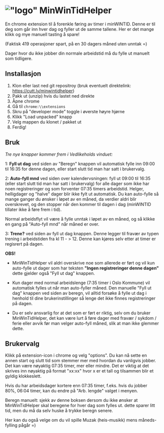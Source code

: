 # !["logo"](https://github.com/ivaruf/MinWinTidHelper/blob/master/owl-head.png?raw=true) MinWinTidHelper
En chrome extension til å forenkle føring av timer i minWINTID. Denne er til deg som går inn hver dag og fyller ut de samme tallene. Her er det mange klikk og mye manuell tasting å spare!

(Faktisk 419 operasjoner spart, på en 30 dagers måned uten unntak =)

Dager hvor du ikke jobber din normale arbeidstid må du fylle ut manuelt som tidligere.

## Installasjon
1. Klon eller last ned git repositroy (bruk eventuelt direktelink: https://cutt.ly/minwintidhelper)
2. Pakk ut (unzip) hvis du lastet ned direkte
3. Åpne chrome
4. Gå til  ```chrome:\\extensions```
5. Skru på "developer mode" toggle i øverste høyre hjørne
6. Klikk "Load unpacked" knapp
7. Velg mappen du klonet / pakket ut
8. Ferdig!

## Bruk
*Tre nye knapper kommer frem i Vedlikeholds vinduet:*

1: **Fyll ut dag** ved siden av "Beregn" knappen vil automatisk fylle inn 09:00 til 16:35 for denne dagen, eller start slutt tid man har satt i brukervalg.

2: **Auto-fyll mnd** ved siden over kalendervsningen: fyll ut 09:00 til 16:35 (eller start slutt tid man har satt i brukervalg) for alle dager som ikke har noen registreringer og som forventer 07:35 timers arbeidstid. Helger, helligdager og "halve" dager blir ikke fylt ut automatisk.
Du kan auto-fylle så mange ganger du ønsker i løpet av en måned, da verdier aldri blir overskrevet, og den stopper når den kommer til dagen i dag (minWINTID tillater ikke å føre frem i tid).

Normal arbeidsflyt vil være å fylle unntak i løpet av en måned, og så klikke en gang på "Auto-fyll mnd" når måned er over.

3: **Trene?** ved siden av fyll ut dag knappen. Denne legger til fravær av typen trening i arbeidstiden fra kl 11 - > 12. Denne kan kjøres selv etter at timer er regisrert på dagen.


**OBS!**

* MinWinTidHelper vil aldri overskrive noe som allerede er ført og vil kun auto-fylle ut dager som har teksten __"Ingen registreringer denne dagen"__ dette gjelder også "Fyll ut dag" knappen.

* Kun dager med normal arbeidslenge (7:35 timer i Oslo Kommune) vil automatisk fylles ut når man auto-fyller måned. Den manuelle "Fyll ut dag" knappen ved siden av beregn, vil alltid forsøke å fylle ut dag i henhold til dine brukerinstillinger så lenge det ikke finnes registreringer på dagen.

* Du er selv ansvarlig for at det som er ført er riktig, selv om du bruker MinWinTidHelper, det kan være lurt å føre dager med fravær / sykdom / ferie eller avvik før man velger auto-fyll måned, slik at man ikke glemmer dette.

## Brukervalg
Klikk på extension-icon i chrome og velg "options". Du kan nå sette en annen start og slutt tid som stemmer mer med hvordan du vanligvis jobber. Det kan være nøyaktig 07:35 timer, mer eller mindre. Det er viktig at det skrives inn nøyaktig på format "xx:xx" hvor x er et tall og tilsammen blir et gyldig klokkeslett.

Hvis du har arbeidsdager kortere enn 07:35 timer, f.eks. hvis du jobber 80%, 06:04 timer, kan du endre på "Arb. lengde" valget i menyen.

Beregn manuelt: sjekk av denne boksen dersom du ikke ønsker at MinWinTidHelper skal beregene for hver dag som fylles ut.
dette sparer litt tid, men du må da selv huske å trykke beregn senere.

Her kan du også velge om du vil spille Muzak (heis-musikk) mens måneds-fylling pågår =)

